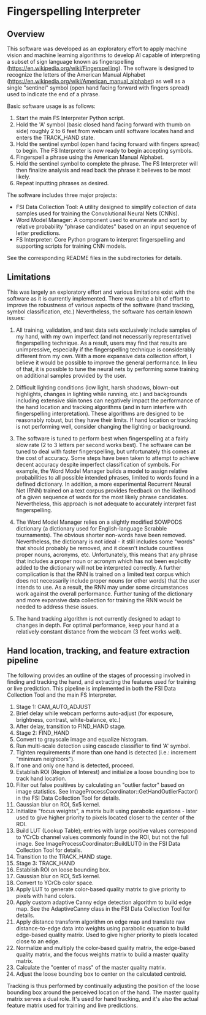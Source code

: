 Fingerspelling Interpreter
==========================

Overview
--------
This software was developed as an exploratory effort to apply machine vision and machine learning algorithms to develop AI capable of interpreting a subset of sign language known as fingerspelling (https://en.wikipedia.org/wiki/Fingerspelling).  The software is designed to recognize the letters of the American Manual Alphabet (https://en.wikipedia.org/wiki/American_manual_alphabet) as well as a single "sentinel" symbol (open hand facing forward with fingers spread) used to indicate the end of a phrase.


Basic software usage is as follows:

1. Start the main FS Interpreter Python script.
2. Hold the 'A' symbol (basic closed hand facing forward with thumb on side) roughly 2 to 6 feet from webcam until software locates hand and enters the TRACK_HAND state.
3. Hold the sentinel symbol (open hand facing forward with fingers spread) to begin.  The FS Interpreter is now ready to begin accepting symbols.
4. Fingerspell a phrase using the American Manual Alphabet.
5. Hold the sentinel symbol to complete the phrase.  The FS Interpreter will then finalize analysis and read back the phrase it believes to be most likely.
6. Repeat inputting phrases as desired.


The software includes three major projects:

- FSI Data Collection Tool: A utility designed to simplify collection of data samples used for training the Convolutional Neural Nets (CNNs).
- Word Model Manager: A component used to enumerate and sort by relative probability "phrase candidates" based on an input sequence of letter predictions.
- FS Interpreter: Core Python program to interpret fingerspelling and supporting scripts for training CNN models.

See the corresponding README files in the subdirectories for details.


Limitations
-----------
This was largely an exploratory effort and various limitations exist with the software as it is currently implemented.  There was quite a bit of effort to improve the robustness of various aspects of the software (hand tracking, symbol classification, etc.)  Nevertheless, the software has certain known issues:

1. All training, validation, and test data sets exclusively include samples of my hand, with my own imperfect (and not necessarily representative) fingerspelling technique.  As a result, users may find that results are unimpressive, especially if the fingerspelling technique is considerably different from my own.  With a more expansive data collection effort, I believe it would be possible to improve the general performance.  In lieu of that, it is possible to tune the neural nets by performing some training on additional samples provided by the user.

2. Difficult lighting conditions (low light, harsh shadows, blown-out highlights, changes in lighting while running, etc.) and backgrounds including extensive skin tones can negatively impact the performance of the hand location and tracking algorithms (and in turn interfere with fingerspelling interpretation).  These algorithms are designed to be reasonably robust, but they have their limits.  If hand location or tracking is not performing well, consider changing the lighting or background.

3. The software is tuned to perform best when fingerspelling at a fairly slow rate (2 to 3 letters per second works best).  The software can be tuned to deal with faster fingerspelling, but unfortunately this comes at the cost of accuracy.  Some steps have been taken to attempt to achieve decent accuracy despite imperfect classification of symbols.  For example, the Word Model Manager builds a model to assign relative probabilities to all possible intended phrases, limited to words found in a defined dictionary.  In addition, a more experimental Recurrent Neural Net (RNN) trained on a text corpus provides feedback on the likelihood of a given sequence of words for the most likely phrase candidates.  Nevertheless, this approach is not adequate to accurately interpret fast fingerspelling.

4. The Word Model Manager relies on a slightly modified SOWPODS dictionary (a dictionary used for English-language Scrabble tournaments).  The obvious shorter non-words have been removed.  Nevertheless, the dictionary is not ideal - it still includes some "words" that should probably be removed, and it doesn't include countless proper nouns, acronyms, etc.  Unfortunately, this means that any phrase that includes a proper noun or acronym which has not been explicitly added to the dictionary will not be interpreted correctly.  A further complication is that the RNN is trained on a limited text corpus which does not necessarily include proper nouns (or other words) that the user intends to use.  As a result, the RNN may under some circumstances work against the overall performance.  Further tuning of the dictionary and more expansive data collection for training the RNN would be needed to address these issues.

5. The hand tracking algorithm is not currently designed to adapt to changes in depth.  For optimal performance, keep your hand at a relatively constant distance from the webcam (3 feet works well).


Hand location, tracking, and feature extraction pipeline
--------------------------------------------------------
The following provides an outline of the stages of processing involved in finding and tracking the hand, and extracting the features used for training or live prediction.  This pipeline is implemented in both the FSI Data Collection Tool and the main FS Interpreter.

1. Stage 1: CAM_AUTO_ADJUST
  1. Brief delay while webcam performs auto-adjust (for exposure, brightness, contrast, white-balance, etc.)
  2. After delay, transition to FIND_HAND stage.
2. Stage 2: FIND_HAND
  1. Convert to grayscale image and equalize histogram.
  2. Run multi-scale detection using cascade classifier to find 'A' symbol.
  3. Tighten requirements if more than one hand is detected (i.e.: increment "minimum neighbors").
  4. If one and only one hand is detected, proceed.
  5. Establish ROI (Region of Interest) and initialize a loose bounding box to track hand location.
  6. Filter out false positives by calculating an "outlier factor" based on image statistics.  See ImageProcessCoordinator::GetHandOutlierFactor() in the FSI Data Collection Tool for details.
  7. Gaussian blur on ROI, 5x5 kernel.
  8. Initialize "focus weights", a matrix built using parabolic equations - later used to give higher priority to pixels located closer to the center of the ROI.
  9. Build LUT (Lookup Table); entries with large positive values correspond to YCrCb channel values commonly found in the ROI, but not the full image.  See ImageProcessCoordinator::BuildLUT() in the FSI Data Collection Tool for details.
  10. Transition to the TRACK_HAND stage.
3. Stage 3: TRACK_HAND
  1. Establish ROI on loose bounding box.
  2. Gaussian blur on ROI, 5x5 kernel.
  3. Convert to YCrCb color space.
  4. Apply LUT to generate color-based quality matrix to give priority to pixels with hand colors.
  5. Apply custom adaptive Canny edge detection algorithm to build edge map.  See the AdaptiveCanny class in the FSI Data Collection Tool for details.
  6. Apply distance transform algorithm on edge map and translate raw distance-to-edge data into weights using parabolic equation to build edge-based quality matrix.  Used to give higher priority to pixels located close to an edge.
  7. Normalize and multiply the color-based quality matrix, the edge-based quality matrix, and the focus weights matrix to build a master quality matrix.
  8. Calculate the "center of mass" of the master quality matrix.
  9. Adjust the loose bounding box to center on the calculated centroid.

Tracking is thus performed by continually adjusting the position of the loose bounding box around the perceived location of the hand.  The master quality matrix serves a dual role.  It's used for hand tracking, and it's also the actual feature matrix used for training and live predictions.
